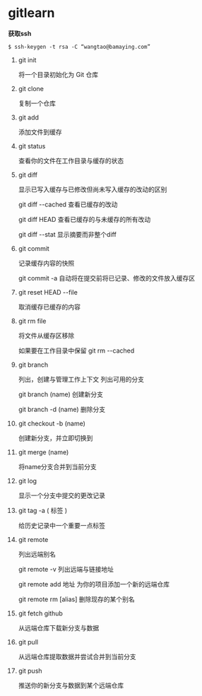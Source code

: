 # gitlearn

**获取ssh**


    $ ssh-keygen -t rsa -C “wangtao@bamaying.com”

1. git init

    将一个目录初始化为 Git 仓库

2. git clone

    复制一个仓库

3. git add

    添加文件到缓存

4. git status

    查看你的文件在工作目录与缓存的状态

5. git diff

    显示已写入缓存与已修改但尚未写入缓存的改动的区别

   git diff --cached  查看已缓存的改动

   git diff HEAD  查看已缓存的与未缓存的所有改动

   git diff --stat 显示摘要而非整个diff

6. git commit

    记录缓存内容的快照

    git commit -a  自动将在提交前将已记录、修改的文件放入缓存区

7. git reset HEAD --file

    取消缓存已缓存的内容

8. git rm file

    将文件从缓存区移除

    如果要在工作目录中保留 git rm --cached

9. git branch

    列出，创建与管理工作上下文   列出可用的分支

    git branch (name)      创建新分支

    git branch -d (name)   删除分支


10. git checkout -b (name)

    创建新分支，并立即切换到

11. git merge (name)

    将name分支合并到当前分支

12. git log

    显示一个分支中提交的更改记录

13. git tag -a ( 标签 )

    给历史记录中一个重要一点标签

14. git remote

    列出远端别名

    git remote -v  列出远端与链接地址

    git remote add 地址    为你的项目添加一个新的远端仓库

    git remote rm [alias] 删除现存的某个别名

15. git fetch github

    从远端仓库下载新分支与数据

16. git pull

    从远端仓库提取数据并尝试合并到当前分支

17. git push

    推送你的新分支与数据到某个远端仓库
































